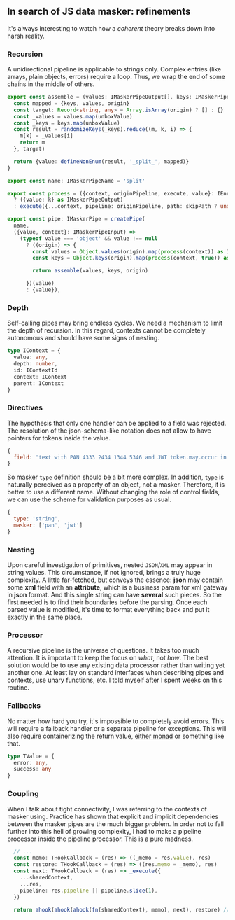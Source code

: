 ## In search of JS data masker: refinements

It's always interesting to watch how a _coherent_ theory breaks down into harsh reality.

### Recursion
A unidirectional pipeline is applicable to strings only. 
Complex entries (like arrays, plain objects, errors) require a loop.
Thus, we wrap the end of some chains in the middle of others.

```ts
export const assemble = (values: IMaskerPipeOutput[], keys: IMaskerPipeOutput[], origin: any) => {
  const mapped = {keys, values, origin}
  const target: Record<string, any> = Array.isArray(origin) ? [] : {}
  const _values = values.map(unboxValue)
  const _keys = keys.map(unboxValue)
  const result = randomizeKeys(_keys).reduce((m, k, i) => {
    m[k] = _values[i]
    return m
  }, target)

  return {value: defineNonEnum(result, '_split_', mapped)}
}

export const name: IMaskerPipeName = 'split'

export const process = ({context, originPipeline, execute, value}: IEnrichedContext, skipPath?: boolean, keys: string[] = Object.keys(value)) => <K>(k: K, i: number) => skipPath && Array.isArray(value)
  ? ({value: k} as IMaskerPipeOutput)
  : execute({...context, pipeline: originPipeline, path: skipPath ? undefined : appendPath(keys[i], context.path), value: k})

export const pipe: IMaskerPipe = createPipe(
  name,
  ({value, context}: IMaskerPipeInput) =>
    (typeof value === 'object' && value !== null
      ? ((origin) => {
        const values = Object.values(origin).map(process(context)) as IMaskerPipeOutput[]
        const keys = Object.keys(origin).map(process(context, true)) as IMaskerPipeOutput[]

        return assemble(values, keys, origin)

      })(value)
      : {value}),
```

### Depth
Self-calling pipes may bring endless cycles. We need a mechanism to limit the depth of recursion.
In this regard, contexts cannot be completely autonomous and should have some signs of nesting.
```typescript
type IContext = {
  value: any,
  depth: number,
  id: IContextId
  context: IContext
  parent: IContext
}
```

### Directives
The hypothesis that only one handler can be applied to a field was rejected.
The resolution of the json-schema-like notation does not allow to have pointers for tokens inside the value.
```javascript
{
  field: "text with PAN 4333 2434 1344 5346 and JWT token.may.occur in simultaneously"
}
```
So masker `type` definition should be a bit more complex.
In addition, `type` is naturally perceived as a property of an object, not a masker. Therefore, it is better to use a different name.
Without changing the role of control fields, we can use the scheme for validation purposes as usual.
```javascript
{
  type: 'string',
  masker: ['pan', 'jwt']
}
```

### Nesting 
Upon careful investigation of primitives, nested `JSON`/`XML` may appear in string values. This circumstance, if not ignored, brings a truly huge complexity. A little far-fetched, but conveys the essence: **json** may contain some **xml** field with an **attribute**, which is a business param for xml gateway in **json** format. 
And this single string can have **several** such pieces. So the first needed is to find their boundaries before the parsing. Once each parsed value is modified, it's time to format everything back and put it exactly in the same place.

### Processor
A recursive pipeline is the universe of questions. It takes too much attention. It is important to keep the focus on _what_, not _how_.
The best solution would be to use any existing data processor rather than writing yet another one. At least lay on standard interfaces when describing pipes and contexts, use unary functions, etc.
I told myself after I spent weeks on this routine.

### Fallbacks
No matter how hard you try, it's impossible to completely avoid errors. This will require a fallback handler or a separate pipeline for exceptions.
This will also require containerizing the return value, [either monad](https://blog.logrocket.com/elegant-error-handling-with-the-javascript-either-monad-76c7ae4924a1/) or something like that.
```typescript
type TValue = {
  error: any,
  success: any
}
```

### Coupling
When I talk about tight connectivity, I was referring to the contexts of masker using. Practice has shown that explicit and implicit dependencies between the masker pipes are the much bigger problem.
In order not to fall further into this hell of growing complexity, I had to make a pipeline processor inside the pipeline processor. This is a pure madness.
```typescript
  // ...
  const memo: THookCallback = (res) => ((_memo = res.value), res)
  const restore: THookCallback = (res) => ((res.memo = _memo), res)
  const next: THookCallback = (res) => _execute({
    ...sharedContext,
    ...res,
    pipeline: res.pipeline || pipeline.slice(1),
  })

  return ahook(ahook(ahook(fn(sharedContext), memo), next), restore) // Pipeline inside pipeline executor.
```